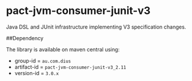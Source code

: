 pact-jvm-consumer-junit-v3
=======================

Java DSL and JUnit infrastructure implementing V3 specification changes.

##Dependency

The library is available on maven central using:

* group-id = `au.com.dius`
* artifact-id = `pact-jvm-consumer-junit-v3_2.11`
* version-id = `3.0.x`

